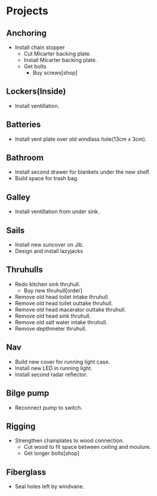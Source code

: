 # Projects

## Anchoring

- Install chain stopper
  - Cut Micarter backing plate.
  - Install Micarter backing plate.
  - Get bolts 
    - Buy screws[shop]

## Lockers(Inside)

- Install ventillation.

## Batteries

- Install vent plate over old windlass hole(13cm x 3cm).

## Bathroom

- Install second drawer for blankets under the new shelf.
- Build space for trash bag.

## Galley

- Install ventillation from under sink.

## Sails

- Install new suncover on Jib.
- Design and install lazyjacks

## Thruhulls

- Redo kitchen sink thruhull.
  - Buy new thruhull[order]
- Remove old head toilet intake thruhull.
- Remove old head toilet outtake thruhull.
- Remove old head macerator outtake thruhull.
- Remove old head sink thruhull.
- Remove old salt water intake thruhull.
- Remove depthmeter thruhull.

## Nav

- Build new cover for running light case.
- Install new LED in running light.
- Install second radar reflector.

## Bilge pump

- Reconnect pump to switch.

## Rigging

- Strengthen chainplates to wood connection.
  - Cut wood to fit space between ceiling and moulure.
  - Get longer bolts[shop]

## Fiberglass

- Seal holes left by windvane.
